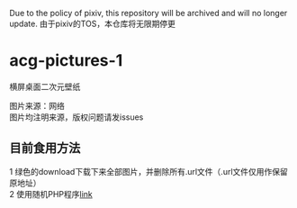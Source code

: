 Due to the policy of pixiv, this repository will be archived and will no longer update.
由于pixiv的TOS，本仓库将无限期停更

# acg-pictures-1
横屏桌面二次元壁纸

图片来源：网络  
图片均注明来源，版权问题请发issues

## 目前食用方法
1 绿色的download下载下来全部图片，并删除所有.url文件（.url文件仅用作保留原地址）  
2 使用随机PHP程序[link](https://github.com/jyeric/acg-random-pictures)
